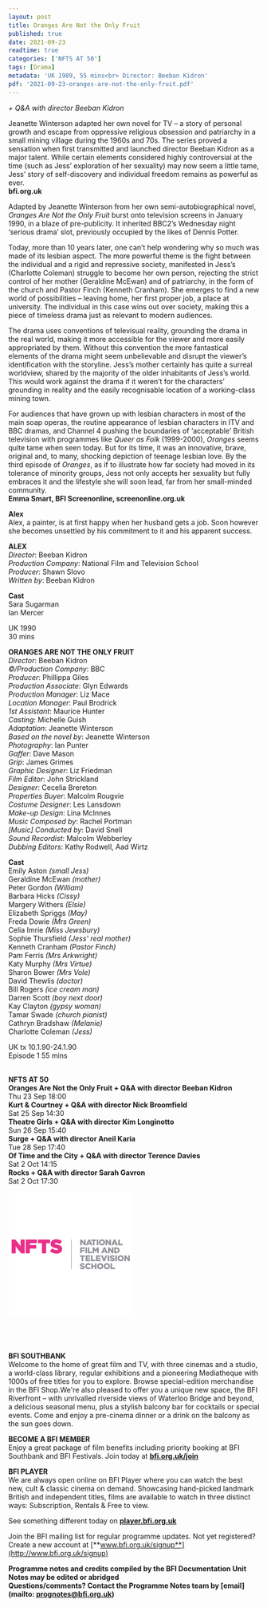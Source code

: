 ```yaml
---
layout: post
title: Oranges Are Not the Only Fruit
published: true
date: 2021-09-23
readtime: true
categories: ['NFTS AT 50']
tags: [Drama]
metadata: 'UK 1989, 55 mins<br> Director: Beeban Kidron'
pdf: '2021-09-23-oranges-are-not-the-only-fruit.pdf'
---
```


_+ Q&A with director Beeban Kidron_

Jeanette Winterson adapted her own novel for TV – a story of personal growth and escape from oppressive religious obsession and patriarchy in a small mining village during the 1960s and 70s. The series proved a sensation when first transmitted and launched director Beeban Kidron as a major talent.  While certain elements considered highly controversial at the time (such as Jess’ exploration of her sexuality) may now seem a little tame, Jess’ story of self-discovery and individual freedom remains as powerful as ever. <br>
**bfi.org.uk**

Adapted by Jeanette Winterson from her own semi-autobiographical novel, _Oranges Are Not the Only Fruit_ burst onto television screens in January 1990, in a blaze of pre-publicity. It inherited BBC2’s Wednesday night ‘serious drama’ slot, previously occupied by the likes of Dennis Potter.

Today, more than 10 years later, one can’t help wondering why so much was made of its lesbian aspect. The more powerful theme is the fight between the individual and a rigid and repressive society, manifested in Jess’s (Charlotte Coleman) struggle to become her own person, rejecting the strict control of her mother (Geraldine McEwan) and of patriarchy, in the form of the church and Pastor Finch (Kenneth Cranham). She emerges to find a new world of possibilities – leaving home, her first proper job, a place at university.  The individual in this case wins out over society, making this a piece of timeless drama just as relevant to modern audiences.

The drama uses conventions of televisual reality, grounding the drama in the real world, making it more accessible for the viewer and more easily appropriated by them. Without this convention the more fantastical elements of the drama might seem unbelievable and disrupt the viewer’s identification with the storyline. Jess’s mother certainly has quite a surreal worldview, shared by the majority of the older inhabitants of Jess’s world. This would work against the drama if it weren’t for the characters’ grounding in reality and the easily recognisable location of a working-class mining town.

For audiences that have grown up with lesbian characters in most of the main soap operas, the routine appearance of lesbian characters in ITV and BBC dramas, and Channel 4 pushing the boundaries of ‘acceptable’ British television with programmes like _Queer as Folk_ (1999-2000), _Oranges_ seems quite tame when seen today. But for its time, it was an innovative, brave, original and, to many, shocking depiction of teenage lesbian love. By the third episode of _Oranges_, as if to illustrate how far society had moved in its tolerance of minority groups, Jess not only accepts her sexuality but fully embraces it and the lifestyle she will soon lead, far from her small-minded community.<br>
**Emma Smart, BFI Screenonline, screenonline.org.uk**<br>

**Alex**<br>
Alex, a painter, is at first happy when her husband gets a job. Soon however she becomes unsettled by his commitment to it and his apparent success.<br>


**ALEX**<br>
_Director_: Beeban Kidron  
_Production Company_: National Film and Television School  
_Producer_: Shawn Slovo  
_Written by_: Beeban Kidron<br>

**Cast**<br>
Sara Sugarman  
Ian Mercer<br>

UK 1990<br>
30 mins<br>

**ORANGES ARE NOT THE ONLY FRUIT**<br>
_Director_: Beeban Kidron  
_©/Production Company_: BBC  
_Producer_: Phillippa Giles  
_Production Associate_: Glyn Edwards<br>
_Production Manager_: Liz Mace  
_Location Manager_: Paul Brodrick  
_1st Assistant_: Maurice Hunter  
_Casting_: Michelle Guish  
_Adaptation_: Jeanette Winterson  
_Based on the novel by_: Jeanette Winterson  
_Photography_: Ian Punter  
_Gaffer_: Dave Mason  
_Grip_: James Grimes  
_Graphic Designer_: Liz Friedman  
_Film Editor_: John Strickland  
_Designer_: Cecelia Brereton  
_Properties Buyer_: Malcolm Rougvie  
_Costume Designer_: Les Lansdown  
_Make-up Design_: Lina McInnes  
_Music Composed by_: Rachel Portman  
_[Music] Conducted by_: David Snell  
_Sound Recordist_: Malcolm Webberley  
_Dubbing Editors_: Kathy Rodwell, Aad Wirtz<br>

**Cast**<br>
Emily Aston _(small Jess)_  
Geraldine McEwan _(mother)_  
Peter Gordon _(William)_  
Barbara Hicks _(Cissy)_  
Margery Withers _(Elsie)_  
Elizabeth Spriggs _(May)_  
Freda Dowie _(Mrs Green)_  
Celia Imrie _(Miss Jewsbury)_  
Sophie Thursfield _(Jess' real mother)_  
Kenneth Cranham _(Pastor Finch)_  
Pam Ferris _(Mrs Arkwright)_  
Katy Murphy _(Mrs Virtue)_  
Sharon Bower _(Mrs Vole)_  
David Thewlis _(doctor)_  
Bill Rogers _(ice cream man)_  
Darren Scott _(boy next door)_  
Kay Clayton _(gypsy woman)_  
Tamar Swade _(church pianist)_  
Cathryn Bradshaw _(Melanie)_  
Charlotte Coleman _(Jess)_

UK tx 10.1.90-24.1.90<br>
Episode 1 55 mins<br>
<br>

**NFTS AT 50**<br>
**Oranges Are Not the Only Fruit + Q&A with director Beeban Kidron** <br>
Thu 23 Sep 18:00<br>
**Kurt & Courtney + Q&A with director Nick Broomfield** <br>
Sat 25 Sep 14:30<br>
**Theatre Girls + Q&A with director Kim Longinotto**<br>
Sun 26 Sep 15:40<br>
**Surge + Q&A with director Aneil Karia**<br>
Tue 28 Sep 17:40<br>
**Of Time and the City + Q&A with director Terence Davies** <br>
Sat 2 Oct 14:15<br>
**Rocks + Q&A with director Sarah Gavron**<br>
Sat 2 Oct 17:30<br>

<img style="float: left;" src="/img/NFTS.png"><br><br><br><br><br><br><br><br><br><br><br><br>
<br>
<br>
<br>
<br>
<br>
<br>
 
 
 
**BFI SOUTHBANK**  
Welcome to the home of great film and TV, with three cinemas and a studio, a world-class library, regular exhibitions and a pioneering Mediatheque with 1000s of free titles for you to explore. Browse special-edition merchandise in the BFI Shop.We&#39;re also pleased to offer you a unique new space, the BFI Riverfront – with unrivalled riverside views of Waterloo Bridge and beyond, a delicious seasonal menu, plus a stylish balcony bar for cocktails or special events. Come and enjoy a pre-cinema dinner or a drink on the balcony as the sun goes down.  

**BECOME A BFI MEMBER**  
Enjoy a great package of film benefits including priority booking at BFI Southbank and BFI Festivals. Join today at [**bfi.org.uk/join**](http://www.bfi.org.uk/join)  

**BFI PLAYER**  
 We are always open online on BFI Player where you can watch the best new, cult &amp; classic cinema on demand. Showcasing hand-picked landmark British and independent titles, films are available to watch in three distinct ways: Subscription, Rentals &amp; Free to view.  

See something different today on [**player.bfi.org.uk**](https://player.bfi.org.uk)  

Join the BFI mailing list for regular programme updates. Not yet registered? Create a new account at [**www.bfi.org.uk/signup**](http://www.bfi.org.uk/signup)

**Programme notes and credits compiled by the BFI Documentation Unit  
Notes may be edited or abridged  
Questions/comments? Contact the Programme Notes team by [email](mailto: prognotes@bfi.org.uk)**
